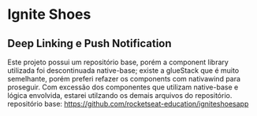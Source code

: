 # Ignite Shoes

## Deep Linking e Push Notification

Este projeto possui um repositório base, porém a component library utilizada foi descontinuada native-base; existe a glueStack que é muito semelhante, porém preferi refazer os components com nativawind para proseguir.
Com excessão dos componentes que utilizam native-base e lógica envolvida, estarei utilzando os demais arquivos do repositório.
repositório base: https://github.com/rocketseat-education/igniteshoesapp
